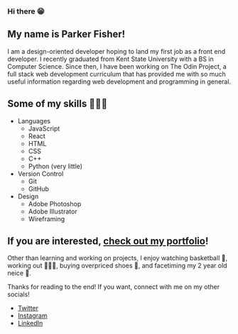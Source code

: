 ### Hi there 😁

## My name is Parker Fisher!

I am a design-oriented developer hoping to land my first job as a front end developer. I recently graduated from Kent State University with a BS in Computer Science. Since then, I have been working on The Odin Project, a full stack web development curriculum that has provided me with so much useful information regarding web development and programming in general. 

## Some of my skills 💪🏼🤩
- Languages
  - JavaScript
  - React
  - HTML
  - CSS
  - C++
  - Python (very little)
- Version Control
  - Git
  - GitHub
- Design
  - Adobe Photoshop
  - Adobe Illustrator
  - Wireframing

## If you are interested, [check out my portfolio](https://pfishe13.github.io/)!



Other than learning and working on projects, I enjoy watching basketball 🏀, working out 🏋🏼‍♂️, buying overpriced shoes 👟, and facetiming my 2 year old neice 📱.

Thanks for reading to the end! If you want, connect with me on my other socials!
- [Twitter](https://twitter.com/pfisher6)
- [Instagram](https://www.instagram.com/pfish06/)
- [LinkedIn](https://www.linkedin.com/in/parker-fisher/)


<!--
**pfishe13/pfishe13** is a ✨ _special_ ✨ repository because its `README.md` (this file) appears on your GitHub profile.

Here are some ideas to get you started:

- 🔭 I’m currently working on ...
- 🌱 I’m currently learning ...
- 👯 I’m looking to collaborate on ...
- 🤔 I’m looking for help with ...
- 💬 Ask me about ...
- 📫 How to reach me: ...
- 😄 Pronouns: ...
- ⚡ Fun fact: ...
-->
